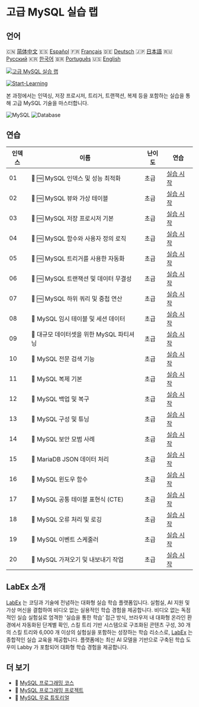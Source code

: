 # 고급 MySQL 실습 랩

## 언어

🇨🇳 [简体中文](README_zh.md) 🇪🇸 [Español](README_es.md) 🇫🇷 [Français](README_fr.md) 🇩🇪 [Deutsch](README_de.md) 🇯🇵 [日本語](README_ja.md) 🇷🇺 [Русский](README_ru.md) 🇰🇷 [한국어](README_ko.md) 🇧🇷 [Português](README_pt.md) 🇺🇸 [English](README.md) 

[![고급 MySQL 실습 랩](https://cover-creator.labex.io/advanced-mysql-practical-labs.png?lang=ko)](https://labex.io/ko/courses/advanced-mysql-practical-labs)

[![Start-Learning](https://img.shields.io/badge/Start-Learning-whitesmoke?style=for-the-badge)](https://labex.io/ko/courses/advanced-mysql-practical-labs)

본 과정에서는 인덱싱, 저장 프로시저, 트리거, 트랜잭션, 복제 등을 포함하는 실습을 통해 고급 MySQL 기술을 마스터합니다.

![MySQL](https://img.shields.io/badge/MySQL-whitesmoke?style=for-the-badge&logo=mysql)
![Database](https://img.shields.io/badge/Database-whitesmoke?style=for-the-badge&logo=database)


## 연습

|   인덱스 | 이름                                      | 난이도   | 연습                                                                                                                                                          |
|----------|-------------------------------------------|----------|---------------------------------------------------------------------------------------------------------------------------------------------------------------|
|       01 | 🧩 🆓 MySQL 인덱스 및 성능 최적화         | 초급     | <a target='_blank' href='https://labex.io/ko/labs/mysql-mysql-indexes-and-performance-optimization-550910?course=advanced-mysql-practical-labs'>실습 시작</a> |
|       02 | 🧩 🆓 MySQL 뷰와 가상 테이블              | 초급     | <a target='_blank' href='https://labex.io/ko/labs/mysql-mysql-views-and-virtual-tables-550920?course=advanced-mysql-practical-labs'>실습 시작</a>             |
|       03 | 🧩 🆓 MySQL 저장 프로시저 기본            | 초급     | <a target='_blank' href='https://labex.io/ko/labs/mysql-mysql-stored-procedures-basics-550915?course=advanced-mysql-practical-labs'>실습 시작</a>             |
|       04 | 🧩 🆓 MySQL 함수와 사용자 정의 로직       | 초급     | <a target='_blank' href='https://labex.io/ko/labs/mysql-mysql-functions-and-custom-logic-550908?course=advanced-mysql-practical-labs'>실습 시작</a>           |
|       05 | 🧩 🆓 MySQL 트리거를 사용한 자동화        | 초급     | <a target='_blank' href='https://labex.io/ko/labs/mysql-mysql-triggers-for-automation-550919?course=advanced-mysql-practical-labs'>실습 시작</a>              |
|       06 | 🧩 🆓 MySQL 트랜잭션 및 데이터 무결성     | 초급     | <a target='_blank' href='https://labex.io/ko/labs/mysql-mysql-transactions-and-data-integrity-550918?course=advanced-mysql-practical-labs'>실습 시작</a>      |
|       07 | 🧩 🆓 MySQL 하위 쿼리 및 중첩 연산        | 초급     | <a target='_blank' href='https://labex.io/ko/labs/mysql-mysql-subqueries-and-nested-operations-550916?course=advanced-mysql-practical-labs'>실습 시작</a>     |
|       08 | 🧩  MySQL 임시 테이블 및 세션 데이터      | 초급     | <a target='_blank' href='https://labex.io/ko/labs/mysql-mysql-temporary-tables-and-session-data-550917?course=advanced-mysql-practical-labs'>실습 시작</a>    |
|       09 | 🧩  대규모 데이터셋을 위한 MySQL 파티셔닝 | 초급     | <a target='_blank' href='https://labex.io/ko/labs/mysql-mysql-partitioning-for-large-datasets-550912?course=advanced-mysql-practical-labs'>실습 시작</a>      |
|       10 | 🧩  MySQL 전문 검색 기능                  | 초급     | <a target='_blank' href='https://labex.io/ko/labs/mysql-mysql-full-text-search-capabilities-550907?course=advanced-mysql-practical-labs'>실습 시작</a>        |
|       11 | 🧩  MySQL 복제 기본                       | 초급     | <a target='_blank' href='https://labex.io/ko/labs/mysql-mysql-replication-basics-550913?course=advanced-mysql-practical-labs'>실습 시작</a>                   |
|       12 | 🧩  MySQL 백업 및 복구                    | 초급     | <a target='_blank' href='https://labex.io/ko/labs/mysql-mysql-backup-and-recovery-550902?course=advanced-mysql-practical-labs'>실습 시작</a>                  |
|       13 | 🧩  MySQL 구성 및 튜닝                    | 초급     | <a target='_blank' href='https://labex.io/ko/labs/mysql-mysql-configuration-and-tuning-550904?course=advanced-mysql-practical-labs'>실습 시작</a>             |
|       14 | 🧩  MySQL 보안 모범 사례                  | 초급     | <a target='_blank' href='https://labex.io/ko/labs/mysql-mysql-security-best-practices-550914?course=advanced-mysql-practical-labs'>실습 시작</a>              |
|       15 | 🧩  MariaDB JSON 데이터 처리              | 초급     | <a target='_blank' href='https://labex.io/ko/labs/mysql-mysql-json-data-handling-550911?course=advanced-mysql-practical-labs'>실습 시작</a>                   |
|       16 | 🧩  MySQL 윈도우 함수                     | 초급     | <a target='_blank' href='https://labex.io/ko/labs/mysql-mysql-window-functions-550921?course=advanced-mysql-practical-labs'>실습 시작</a>                     |
|       17 | 🧩  MySQL 공통 테이블 표현식 (CTE)        | 초급     | <a target='_blank' href='https://labex.io/ko/labs/mysql-mysql-common-table-expressions-ctes-550903?course=advanced-mysql-practical-labs'>실습 시작</a>        |
|       18 | 🧩  MySQL 오류 처리 및 로깅               | 초급     | <a target='_blank' href='https://labex.io/ko/labs/mysql-mysql-error-handling-and-logging-550905?course=advanced-mysql-practical-labs'>실습 시작</a>           |
|       19 | 🧩  MySQL 이벤트 스케줄러                 | 초급     | <a target='_blank' href='https://labex.io/ko/labs/mysql-mysql-event-scheduler-550906?course=advanced-mysql-practical-labs'>실습 시작</a>                      |
|       20 | 🧩  MySQL 가져오기 및 내보내기 작업       | 초급     | <a target='_blank' href='https://labex.io/ko/labs/mysql-mysql-import-and-export-operations-550909?course=advanced-mysql-practical-labs'>실습 시작</a>         |

## LabEx 소개

[LabEx](https://labex.io) 는 코딩과 기술에 전념하는 대화형 실습 학습 플랫폼입니다. 실험실, AI 지원 및 가상 머신을 결합하여 비디오 없는 실용적인 학습 경험을 제공합니다. 비디오 없는 독점적인 실습 실험실로 엄격한 '실습을 통한 학습' 접근 방식, 브라우저 내 대화형 온라인 환경에서 자동화된 단계별 확인, 스킬 트리 기반 시스템으로 구조화된 콘텐츠 구성, 30 개의 스킬 트리와 6,000 개 이상의 실험실을 포함하는 성장하는 학습 리소스로, [LabEx](https://labex.io) 는 종합적인 실습 교육을 제공합니다. 플랫폼에는 최신 AI 모델을 기반으로 구축된 학습 도우미 Labby 가 포함되어 대화형 학습 경험을 제공합니다.

## 더 보기

- 🔗 [MySQL 프로그래밍 코스](https://github.com/labex-labs/awesome-programming-courses)
- 🔗 [MySQL 프로그래밍 프로젝트](https://github.com/labex-labs/awesome-programming-projects)
- 🔗 [MySQL 무료 튜토리얼](https://github.com/labex-labs/mysql-free-tutorials)

